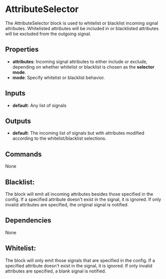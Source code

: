 AttributeSelector
=================
The AttributeSelector block is used to whitelist or blacklist incoming signal attributes. Whitelisted attributes will be included in or blacklisted attributes will be excluded from the outgoing signal.

Properties
----------
- **attributes**: Incoming signal attributes to either include or exclude, depending on whether whitelist or blacklist is chosen as the **selector mode**.
- **mode**: Specify whitelist or blacklist behavior.

Inputs
------
- **default**: Any list of signals

Outputs
-------
- **default**: The incoming list of signals but with attributes modified according to the whitelist/blacklist selections.

Commands
--------
None

Blacklist:
----------
The block will emit all incoming attributes besides those specified in the
config. If a specified attribute doesn't exist in the signal, it is ignored.
If only invalid attributes are specified, the original signal is notified.

Dependencies
------------
None

Whitelist:
----------
The block will only emit those signals that are specified in the config.
If a specified attribute doesn't exist in the signal, it is ignored.
If only invalid attributes are specified, a blank signal is notified.

